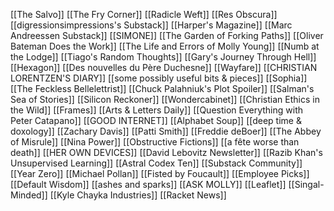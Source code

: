 [[The Salvo]]
[[The Fry Corner]]
[[Radicle Weft]]
[[Res Obscura]]
[[digressionsimpressions's Substack]]
[[Harper's Magazine]]
[[Marc Andreessen Substack]]
[[SIMONE]]
[[The Garden of Forking Paths]]
[[Oliver Bateman Does the Work]]
[[The Life and Errors of Molly Young]]
[[Numb at the Lodge]]
[[Tiago's Random Thoughts]]
[[Gary's Journey Through Hell]]
[[Hexagon]]
[[Des nouvelles du Père Duchesne]]
[[Wayfare]]
[[CHRISTIAN LORENTZEN'S DIARY]]
[[some possibly useful bits & pieces]]
[[Sophia]]
[[The Feckless Bellelettrist]]
[[Chuck Palahniuk's Plot Spoiler]]
[[Salman's Sea of Stories]]
[[Silicon Reckoner]]
[[Wondercabinet]]
[[Christian Ethics in the Wild]]
[[Frames]]
[[Arts & Letters Daily]]
[[Question Everything with Peter Catapano]]
[[GOOD INTERNET]]
[[Alphabet Soup]]
[[deep time & doxology]]
[[Zachary Davis]]
[[Patti Smith]]
[[Freddie deBoer]]
[[The Abbey of Misrule]]
[[Nina Power]]
[[Obstructive Fictions]]
[[a fête worse than death]]
[[HER OWN DEVICES]]
[[David Lebovitz Newsletter]]
[[Razib Khan's Unsupervised Learning]]
[[Astral Codex Ten]]
[[Substack Community]]
[[Year Zero]]
[[Michael Pollan]]
[[Fisted by Foucault]]
[[Employee Picks]]
[[Default Wisdom]]
[[ashes and sparks]]
[[ASK MOLLY]]
[[Leaflet]]
[[Singal-Minded]]
[[Kyle Chayka Industries]]
[[Racket News]]